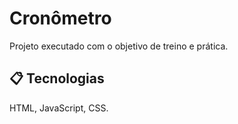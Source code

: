 # Cronômetro
Projeto executado com o objetivo de treino e prática.
## 📋 Tecnologias
HTML, JavaScript, CSS.
